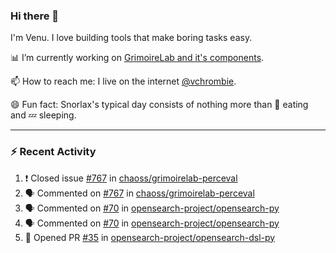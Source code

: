 ### Hi there 👋

I'm Venu. I love building tools that make boring tasks easy.

📊 I’m currently working on [GrimoireLab and it's components](https://chaoss.github.io/grimoirelab).

📫 How to reach me: I live on the internet [@vchrombie](https://www.google.co.in/search?q=vchrombie).

😄 Fun fact: Snorlax's typical day consists of nothing more than :doughnut: eating and :zzz: sleeping.

---

### :zap: Recent Activity

<!--START_SECTION:activity-->
1. ❗️ Closed issue [#767](https://github.com/chaoss/grimoirelab-perceval/issues/767) in [chaoss/grimoirelab-perceval](https://github.com/chaoss/grimoirelab-perceval)
2. 🗣 Commented on [#767](https://github.com/chaoss/grimoirelab-perceval/issues/767) in [chaoss/grimoirelab-perceval](https://github.com/chaoss/grimoirelab-perceval)
3. 🗣 Commented on [#70](https://github.com/opensearch-project/opensearch-py/issues/70) in [opensearch-project/opensearch-py](https://github.com/opensearch-project/opensearch-py)
4. 🗣 Commented on [#70](https://github.com/opensearch-project/opensearch-py/issues/70) in [opensearch-project/opensearch-py](https://github.com/opensearch-project/opensearch-py)
5. 💪 Opened PR [#35](https://github.com/opensearch-project/opensearch-dsl-py/pull/35) in [opensearch-project/opensearch-dsl-py](https://github.com/opensearch-project/opensearch-dsl-py)
<!--END_SECTION:activity-->

<!--
**vchrombie/vchrombie** is a ✨ _special_ ✨ repository because its `README.md` (this file) appears on your GitHub profile.

Here are some ideas to get you started:

- 🔭 I’m currently working on ...
- 🌱 I’m currently learning ...
- 👯 I’m looking to collaborate on ...
- 🤔 I’m looking for help with ...
- 💬 Ask me about ...
- 📫 How to reach me: ...
- 😄 Pronouns: ...
- ⚡ Fun fact: ...
-->

